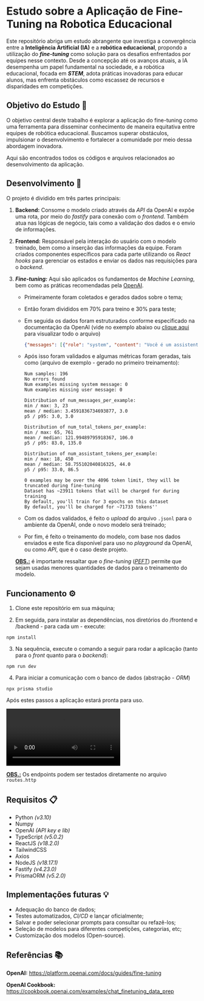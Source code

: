 # Estudo sobre a Aplicação de Fine-Tuning na Robotica Educacional 

Este repositório abriga um estudo abrangente que investiga a convergência entre a <b>Inteligência Artificial (IA)</b> e a <b>robótica educacional</b>, propondo a utilização do <b><i>fine-tuning</i></b> como solução para os desafios enfrentados por equipes nesse contexto. Desde a concepção até os avanços atuais, a IA desempenha um papel fundamental na sociedade, e a robótica educacional, focada em <b><i>STEM</i></b>, adota práticas inovadoras para educar alunos, mas enfrenta obstáculos como escassez de recursos e disparidades em competições.

## Objetivo do Estudo 🎯
O objetivo central deste trabalho é explorar a aplicação do fine-tuning como uma ferramenta para disseminar conhecimento de maneira equitativa entre equipes de robótica educacional. Buscamos superar obstáculos, impulsionar o desenvolvimento e fortalecer a comunidade por meio dessa abordagem inovadora.

Aqui são encontrados todos os códigos e arquivos relacionados ao desenvolvimento da aplicação.

## Desenvolvimento 🔨

O projeto é dividido em três partes principais:

1. **Backend:** Consome o modelo criado através da <i>API</i> da OpenAI e expõe uma rota, por meio do <i>fastify</i> para conexão com o <i>frontend</i>. Também atua nas lógicas de negócio, tais como a validação dos dados e o envio de informações.


2. **Frontend:** Responsável pela interação do usuário com o modelo treinado, bem como a inserção das informações da equipe. Foram criados componentes específicos para cada parte utilizando os <i>React hooks</i> para gerenciar os estados e enviar os dados nas requisições para o <i>backend</i>.


3. **<i>Fine-tuning:</i>** Aqui são aplicados os fundamentos de <i>Machine Learning</i>, bem como as práticas recomendadas pela <a href="#openai">OpenAI</a>.
    * Primeiramente foram coletados e gerados dados sobre o tema;
    * Então foram divididos em 70% para treino e 30% para teste; 
    * Em seguida os dados foram estruturados conforme especificado na documentação da OpenAI (vide no exemplo abaixo ou <a href="https://github.com/jvoliveirag/TCC/blob/main/fine_tuning/data/training_data.jsonl">clique aqui</a> para visualizar todo o arquivo)

      ~~~JSON
      {"messages": [{"role": "system", "content": "Você é um assistente técnico que ajuda uma equipe da FIRST LEGO League no processo de design de robôs, que inclui montagem com peças LEGO (rodas, sensores, controladores, etc), programação em blocos, estratégia na mesa de missões, documentação, apresentação, melhorias contínuas, pensamento crítico, proatividade e trabalho em equipe."}, {"role": "user", "content": "Como nós podemos ajustar as configurações do controlador PID para atender às necessidades específicas do nosso robô, considerando a estratégia de missão?"}, {"role": "assistant", "content": "Realizem testes práticos, coletem dados de desempenho, e ajustem os parâmetros do PID com base nos resultados para otimizar o controle do robô."}]}
      ~~~

    * Após isso foram validados e algumas métricas foram geradas, tais como (arquivo de exemplo - gerado no primeiro treinamento):

      ```
      Num samples: 196
      No errors found
      Num examples missing system message: 0
      Num examples missing user message: 0

      Distribution of num_messages_per_example:
      min / max: 3, 23
      mean / median: 3.4591836734693877, 3.0
      p5 / p95: 3.0, 3.0

      Distribution of num_total_tokens_per_example:
      min / max: 65, 761
      mean / median: 121.99489795918367, 106.0
      p5 / p95: 83.0, 135.0

      Distribution of num_assistant_tokens_per_example:
      min / max: 18, 450
      mean / median: 58.755102040816325, 44.0
      p5 / p95: 33.0, 86.5

      0 examples may be over the 4096 token limit, they will be truncated during fine-tuning
      Dataset has ~23911 tokens that will be charged for during training
      By default, you'll train for 3 epochs on this dataset
      By default, you'll be charged for ~71733 tokens''
      ```

    * Com os dados validados, é feito o <i>upload</i> do arquivo <code>.jsonl</code> para o ambiente da OpenAI, onde o novo modelo será treinado;

    * Por fim, é feito o treinamento do modelo, com base nos dados enviados e este fica disponível para uso no <i>playground</i> da OpenAI, ou como <i>API</i>, que é o caso deste projeto.

    <b><u>OBS.:</u></b> é importante ressaltar que o <i>fine-tuning</i> (<i><a href="https://www.leewayhertz.com/parameter-efficient-fine-tuning/">PEFT</a></i>) permite que sejam usadas menores quantidades de dados para o treinamento do modelo.

## Funcionamento ⚙️

1. Clone este repositório em sua máquina;

2. Em seguida, para instalar as dependências, nos diretórios do /frontend e /backend - para cada um - execute:

```
npm install
```

3. Na sequência, execute o comando a seguir para rodar a aplicação (tanto para o <i>front</i> quanto para o <i>backend</i>):
```
npm run dev
```

4. Para iniciar a comunicação com o banco de dados (abstração - <i>ORM</i>)
```
npx prisma studio
```

Após estes passos a aplicação estará pronta para uso.

<video controls src="https://youtu.be/bqWryQXb0RM"></video>

<b><u>OBS.:</u></b> Os endpoints podem ser testados diretamente no arquivo <code>routes.http</code>

## Requisitos 📋
* Python <i>(v3.10)</i>
* Numpy
* OpenAI <i>(API key e lib)</i>
* TypeScript <i>(v5.0.2)</i>
* ReactJS <i>(v18.2.0)</i>
* TailwindCSS
* Axios
* NodeJS <i>(v18.17.1)</i>
* Fastify <i>(v4.23.0)</i>
* PrismaORM <i>(v5.2.0)</i>

## Implementações futuras 💡
* Adequação do banco de dados;
* Testes automatizados, <i>CI/CD</i> e lançar oficialmente;
* Salvar e poder selecionar prompts para consultar ou refazê-los;
* Seleção de modelos para diferentes competições, categorias, etc;
* Customização dos modelos (Open-source).

## Referências 📚

<b><a id="openai">OpenAI</a>:</b> https://platform.openai.com/docs/guides/fine-tuning

<b>OpenAI Cookbook:</b> https://cookbook.openai.com/examples/chat_finetuning_data_prep


